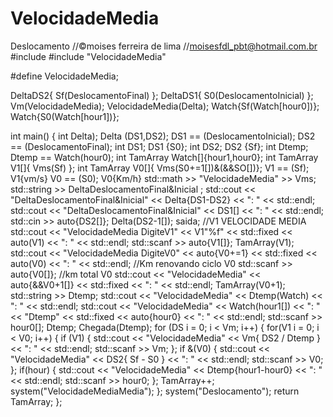 # VelocidadeMedia
Deslocamento
//©moises ferreira de lima
//moisesfdl_pbt@hotmail.com.br
#include <iostream>
#include "VelocidadeMedia"

#define VelocidadeMedia;

DeltaDS2{ Sf(DeslocamentoFinal) };
DeltaDS1{ S0(DeslocamentoInicial) };
Vm(VelocidadeMedia);
VelocidadeMedia(Delta);
Watch{Sf(Watch[hour0])};
Watch{S0(Watch[hour1])};

int main()
{
	int Delta);
	Delta (DS1,DS2);
	DS1 == (DeslocamentoInicial);
	DS2 == (DeslocamentoFinal);
	int DS1;
	DS1 {S0};
	int DS2;
	DS2 {Sf};
	int Dtemp;
	Dtemp == Watch(hour0);
	int TamArray Watch[]{hour1,hour0};
	int TamArray V1[]{ Vms(Sf) };
	int TamArray V0[]{ Vms(S0+=1[])&(&&SO[])};
	V1 == (Sf);
	V1{vm/s}
	V0 == (S0);
	V0{Km/h}
	std::math >> "VelocidadeMedia" >> Vms;
	std::string >> DeltaDeslocamentoFinal&Inicial ;
	std::cout << "DeltaDeslocamentoFinal&Inicial" << Delta{DS1-DS2} << ": " << std::endl;
	std::cout << "DeltaDeslocamentoFinal&Inicial" << DS1[] << ": " << std::endl;
	std::cin >> auto{DS2[]};
	Delta(DS2-1[]);
	saida;
	//V1 VELOCIDADE MEDIA
	std::cout << "VelocidadeMedia DigiteV1" << V1"%f" << std::fixed << auto(V1) << ": " << std::endl;
	std::scanf >> auto{V1[]};
	TamArray(V1);
	std::cout << "VelocidadeMedia DigiteV0" << auto{V0+=1} << std::fixed << auto(V0) << ": " << std::endl;
	//Km renovando ciclo V0
	std::scanf >> auto{V0[]};
	//km total V0
	std::cout << "VelocidadeMedia" << auto{&&V0+1[]} << std::fixed << ": " << std::endl;
	TamArray(V0+1);
	std::string >> Dtemp;
	std::cout << "VelocidadeMedia" << Dtemp(Watch) << ": " << std::endl;
	std::cout << "VelocidadeMedia" << Watch(hour1[]) << ": " << "Dtemp" << std::fixed << auto{hour0} << ": " << std::endl;
	std::scanf >> hour0[];
	Dtemp;
	Chegada(Dtemp);
	for (DS i = 0; i < Vm; i++)
	{
		for(V1 i = 0; i < V0; i++)
		{
		if (V1)
		{
		std::cout << "VelocidadeMedia" << Vm{ DS2 / Dtemp } << ": " << std::endl;
		std::scanf >> Vm;
		};
		if &(V0)
		{
		std::cout << "VelocidadeMedia" << DS2{ Sf - S0 } << ": " << std::endl;
		std::scanf >> V0;
		};
		if(hour)
		{
		std::cout << "VelocidadeMedia" << Dtemp{hour1-hour0} << ": " << std::endl;
		std::scanf >> hour0;
		};
		TamArray++;
		system("VelocidadeMediaMedia");
	};
	system("Deslocamento");
	return TamArray;
};
